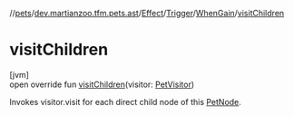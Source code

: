 //[pets](../../../../../index.md)/[dev.martianzoo.tfm.pets.ast](../../../index.md)/[Effect](../../index.md)/[Trigger](../index.md)/[WhenGain](index.md)/[visitChildren](visit-children.md)

# visitChildren

[jvm]\
open override fun [visitChildren](visit-children.md)(visitor: [PetVisitor](../../../../dev.martianzoo.tfm.pets/-pet-visitor/index.md))

Invokes visitor.visit for each direct child node of this [PetNode](../../../-pet-node/index.md).
